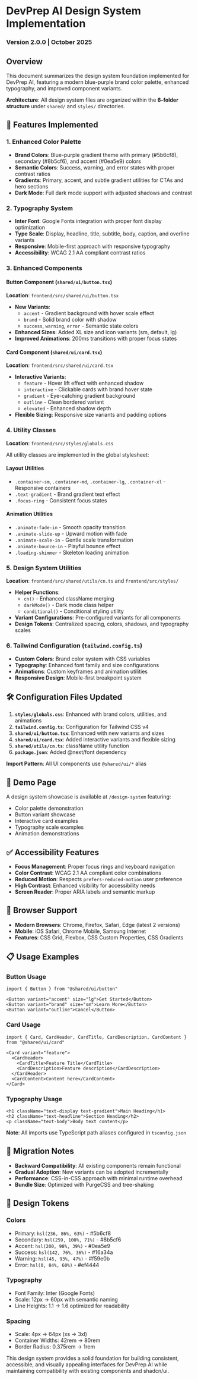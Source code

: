 # DevPrep AI Design System Implementation

### Version 2.0.0 | October 2025

## Overview

This document summarizes the design system foundation implemented for DevPrep AI, featuring a modern blue-purple brand color palette, enhanced typography, and improved component variants.

**Architecture**: All design system files are organized within the **6-folder structure** under `shared/` and `styles/` directories.

## 🎨 Features Implemented

### 1. **Enhanced Color Palette**
- **Brand Colors**: Blue-purple gradient theme with primary (#5b6cf8), secondary (#8b5cf6), and accent (#0ea5e9) colors
- **Semantic Colors**: Success, warning, and error states with proper contrast ratios
- **Gradients**: Primary, accent, and subtle gradient utilities for CTAs and hero sections
- **Dark Mode**: Full dark mode support with adjusted shadows and contrast

### 2. **Typography System**
- **Inter Font**: Google Fonts integration with proper font display optimization
- **Type Scale**: Display, headline, title, subtitle, body, caption, and overline variants
- **Responsive**: Mobile-first approach with responsive typography
- **Accessibility**: WCAG 2.1 AA compliant contrast ratios

### 3. **Enhanced Components**

#### Button Component (`shared/ui/button.tsx`)
**Location**: `frontend/src/shared/ui/button.tsx`
- **New Variants**:
  - `accent` - Gradient background with hover scale effect
  - `brand` - Solid brand color with shadow
  - `success`, `warning`, `error` - Semantic state colors
- **Enhanced Sizes**: Added XL size and icon variants (sm, default, lg)
- **Improved Animations**: 200ms transitions with proper focus states

#### Card Component (`shared/ui/card.tsx`)
**Location**: `frontend/src/shared/ui/card.tsx`
- **Interactive Variants**:
  - `feature` - Hover lift effect with enhanced shadow
  - `interactive` - Clickable cards with brand hover state
  - `gradient` - Eye-catching gradient background
  - `outline` - Clean bordered variant
  - `elevated` - Enhanced shadow depth
- **Flexible Sizing**: Responsive size variants and padding options

### 4. **Utility Classes**
**Location**: `frontend/src/styles/globals.css`

All utility classes are implemented in the global stylesheet:

#### Layout Utilities
- `.container-sm`, `.container-md`, `.container-lg`, `.container-xl` - Responsive containers
- `.text-gradient` - Brand gradient text effect
- `.focus-ring` - Consistent focus states

#### Animation Utilities
- `.animate-fade-in` - Smooth opacity transition
- `.animate-slide-up` - Upward motion with fade
- `.animate-scale-in` - Gentle scale transformation
- `.animate-bounce-in` - Playful bounce effect
- `.loading-shimmer` - Skeleton loading animation

### 5. **Design System Utilities**
**Location**: `frontend/src/shared/utils/cn.ts` and `frontend/src/styles/`

- **Helper Functions**:
  - `cn()` - Enhanced className merging
  - `darkMode()` - Dark mode class helper
  - `conditional()` - Conditional styling utility
- **Variant Configurations**: Pre-configured variants for all components
- **Design Tokens**: Centralized spacing, colors, shadows, and typography scales

### 6. **Tailwind Configuration** (`tailwind.config.ts`)
- **Custom Colors**: Brand color system with CSS variables
- **Typography**: Enhanced font family and size configurations
- **Animations**: Custom keyframes and animation utilities
- **Responsive Design**: Mobile-first breakpoint system

## 🛠 Configuration Files Updated

1. **`styles/globals.css`**: Enhanced with brand colors, utilities, and animations
2. **`tailwind.config.ts`**: Configuration for Tailwind CSS v4
3. **`shared/ui/button.tsx`**: Enhanced with new variants and sizes
4. **`shared/ui/card.tsx`**: Added interactive variants and flexible sizing
5. **`shared/utils/cn.ts`**: className utility function
6. **`package.json`**: Added @next/font dependency

**Import Pattern**: All UI components use `@shared/ui/*` alias

## 🎯 Demo Page

A design system showcase is available at `/design-system` featuring:
- Color palette demonstration
- Button variant showcase
- Interactive card examples
- Typography scale examples
- Animation demonstrations

## ✅ Accessibility Features

- **Focus Management**: Proper focus rings and keyboard navigation
- **Color Contrast**: WCAG 2.1 AA compliant color combinations
- **Reduced Motion**: Respects `prefers-reduced-motion` user preference
- **High Contrast**: Enhanced visibility for accessibility needs
- **Screen Reader**: Proper ARIA labels and semantic markup

## 🚀 Browser Support

- **Modern Browsers**: Chrome, Firefox, Safari, Edge (latest 2 versions)
- **Mobile**: iOS Safari, Chrome Mobile, Samsung Internet
- **Features**: CSS Grid, Flexbox, CSS Custom Properties, CSS Gradients

## 📋 Usage Examples

### Button Usage
```tsx
import { Button } from "@shared/ui/button"

<Button variant="accent" size="lg">Get Started</Button>
<Button variant="brand" size="sm">Learn More</Button>
<Button variant="outline">Cancel</Button>
```

### Card Usage
```tsx
import { Card, CardHeader, CardTitle, CardDescription, CardContent } from "@shared/ui/card"

<Card variant="feature">
  <CardHeader>
    <CardTitle>Feature Title</CardTitle>
    <CardDescription>Feature description</CardDescription>
  </CardHeader>
  <CardContent>Content here</CardContent>
</Card>
```

### Typography Usage
```tsx
<h1 className="text-display text-gradient">Main Heading</h1>
<h2 className="text-headline">Section Heading</h2>
<p className="text-body">Body text content</p>
```

**Note**: All imports use TypeScript path aliases configured in `tsconfig.json`

## 🔄 Migration Notes

- **Backward Compatibility**: All existing components remain functional
- **Gradual Adoption**: New variants can be adopted incrementally
- **Performance**: CSS-in-CSS approach with minimal runtime overhead
- **Bundle Size**: Optimized with PurgeCSS and tree-shaking

## 🎨 Design Tokens

### Colors
- Primary: `hsl(236, 86%, 63%)` - #5b6cf8
- Secondary: `hsl(259, 100%, 71%)` - #8b5cf6
- Accent: `hsl(200, 98%, 39%)` - #0ea5e9
- Success: `hsl(142, 76%, 36%)` - #16a34a
- Warning: `hsl(45, 93%, 47%)` - #f59e0b
- Error: `hsl(0, 84%, 60%)` - #ef4444

### Typography
- Font Family: Inter (Google Fonts)
- Scale: 12px → 60px with semantic naming
- Line Heights: 1.1 → 1.6 optimized for readability

### Spacing
- Scale: 4px → 64px (xs → 3xl)
- Container Widths: 42rem → 80rem
- Border Radius: 0.375rem → 1rem

This design system provides a solid foundation for building consistent, accessible, and visually appealing interfaces for DevPrep AI while maintaining compatibility with existing components and shadcn/ui.